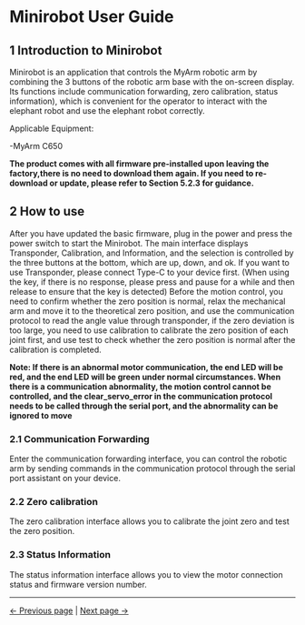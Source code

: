 # Minirobot User Guide

## 1 Introduction to Minirobot

Minirobot is an application that controls the MyArm robotic arm by combining the 3 buttons of the robotic arm base with the on-screen display. Its functions include communication forwarding, zero calibration, status information), which is convenient for the operator to interact with the elephant robot and use the elephant robot correctly.

Applicable Equipment:

-MyArm C650

**The product comes with all firmware pre-installed upon leaving the factory,there is no need to download them again. If you need to re-download or update, please refer to Section 5.2.3 for guidance.**
## 2 How to use

After you have updated the basic firmware, plug in the power and press the power switch to start the Minirobot. The main interface displays Transponder, Calibration, and Information, and the selection is controlled by the three buttons at the bottom, which are up, down, and ok. If you want to use Transponder, please connect Type-C to your device first. (When using the key, if there is no response, please press and pause for a while and then release to ensure that the key is detected) Before the motion control, you need to confirm whether the zero position is normal, relax the mechanical arm and move it to the theoretical zero position, and use the communication protocol to read the angle value through transponder, if the zero deviation is too large, you need to use calibration to calibrate the zero position of each joint first, and use test to check whether the zero position is normal after the calibration is completed.

**Note: If there is an abnormal motor communication, the end LED will be red, and the end LED will be green under normal circumstances. When there is a communication abnormality, the motion control cannot be controlled, and the clear_servo_error in the communication protocol needs to be called through the serial port, and the abnormality can be ignored to move**

### 2.1 Communication Forwarding

Enter the communication forwarding interface, you can control the robotic arm by sending commands in the communication protocol through the serial port assistant on your device.
### 2.2 Zero calibration

The zero calibration interface allows you to calibrate the joint zero and test the zero position.

### 2.3 Status Information

The status information interface allows you to view the motor connection status and firmware version number.

---

[← Previous page](README.md) | [Next page →](./5.1.2-calibrate.md)
